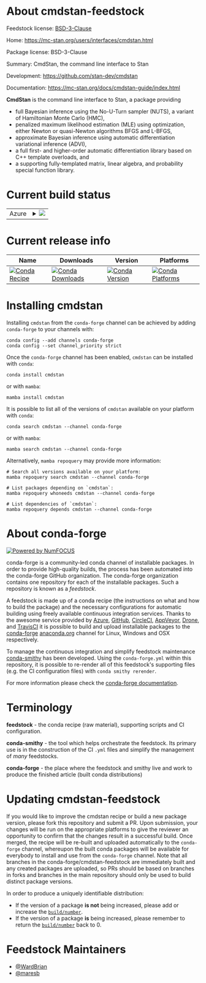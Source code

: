 About cmdstan-feedstock
=======================

Feedstock license: [BSD-3-Clause](https://github.com/conda-forge/cmdstan-feedstock/blob/main/LICENSE.txt)

Home: https://mc-stan.org/users/interfaces/cmdstan.html

Package license: BSD-3-Clause

Summary: CmdStan, the command line interface to Stan

Development: https://github.com/stan-dev/cmdstan

Documentation: https://mc-stan.org/docs/cmdstan-guide/index.html

<b>CmdStan</b> is the command line interface to Stan, a package providing

* full Bayesian inference using the No-U-Turn sampler (NUTS), a variant of Hamiltonian Monte Carlo (HMC),
* penalized maximum likelihood estimation (MLE) using optimization, either Newton or quasi-Newton algorithms BFGS and L-BFGS,
* approximate Bayesian inference using automatic differentiation variational inference (ADVI),
* a full first- and higher-order automatic differentiation library based on C++ template overloads, and
* a supporting fully-templated matrix, linear algebra, and probability special function library.


Current build status
====================


<table>
    
  <tr>
    <td>Azure</td>
    <td>
      <details>
        <summary>
          <a href="https://dev.azure.com/conda-forge/feedstock-builds/_build/latest?definitionId=13621&branchName=main">
            <img src="https://dev.azure.com/conda-forge/feedstock-builds/_apis/build/status/cmdstan-feedstock?branchName=main">
          </a>
        </summary>
        <table>
          <thead><tr><th>Variant</th><th>Status</th></tr></thead>
          <tbody><tr>
              <td>linux_64</td>
              <td>
                <a href="https://dev.azure.com/conda-forge/feedstock-builds/_build/latest?definitionId=13621&branchName=main">
                  <img src="https://dev.azure.com/conda-forge/feedstock-builds/_apis/build/status/cmdstan-feedstock?branchName=main&jobName=linux&configuration=linux%20linux_64_" alt="variant">
                </a>
              </td>
            </tr><tr>
              <td>linux_aarch64</td>
              <td>
                <a href="https://dev.azure.com/conda-forge/feedstock-builds/_build/latest?definitionId=13621&branchName=main">
                  <img src="https://dev.azure.com/conda-forge/feedstock-builds/_apis/build/status/cmdstan-feedstock?branchName=main&jobName=linux&configuration=linux%20linux_aarch64_" alt="variant">
                </a>
              </td>
            </tr><tr>
              <td>linux_ppc64le</td>
              <td>
                <a href="https://dev.azure.com/conda-forge/feedstock-builds/_build/latest?definitionId=13621&branchName=main">
                  <img src="https://dev.azure.com/conda-forge/feedstock-builds/_apis/build/status/cmdstan-feedstock?branchName=main&jobName=linux&configuration=linux%20linux_ppc64le_" alt="variant">
                </a>
              </td>
            </tr><tr>
              <td>osx_64</td>
              <td>
                <a href="https://dev.azure.com/conda-forge/feedstock-builds/_build/latest?definitionId=13621&branchName=main">
                  <img src="https://dev.azure.com/conda-forge/feedstock-builds/_apis/build/status/cmdstan-feedstock?branchName=main&jobName=osx&configuration=osx%20osx_64_" alt="variant">
                </a>
              </td>
            </tr><tr>
              <td>osx_arm64</td>
              <td>
                <a href="https://dev.azure.com/conda-forge/feedstock-builds/_build/latest?definitionId=13621&branchName=main">
                  <img src="https://dev.azure.com/conda-forge/feedstock-builds/_apis/build/status/cmdstan-feedstock?branchName=main&jobName=osx&configuration=osx%20osx_arm64_" alt="variant">
                </a>
              </td>
            </tr><tr>
              <td>win_64</td>
              <td>
                <a href="https://dev.azure.com/conda-forge/feedstock-builds/_build/latest?definitionId=13621&branchName=main">
                  <img src="https://dev.azure.com/conda-forge/feedstock-builds/_apis/build/status/cmdstan-feedstock?branchName=main&jobName=win&configuration=win%20win_64_" alt="variant">
                </a>
              </td>
            </tr>
          </tbody>
        </table>
      </details>
    </td>
  </tr>
</table>

Current release info
====================

| Name | Downloads | Version | Platforms |
| --- | --- | --- | --- |
| [![Conda Recipe](https://img.shields.io/badge/recipe-cmdstan-green.svg)](https://anaconda.org/conda-forge/cmdstan) | [![Conda Downloads](https://img.shields.io/conda/dn/conda-forge/cmdstan.svg)](https://anaconda.org/conda-forge/cmdstan) | [![Conda Version](https://img.shields.io/conda/vn/conda-forge/cmdstan.svg)](https://anaconda.org/conda-forge/cmdstan) | [![Conda Platforms](https://img.shields.io/conda/pn/conda-forge/cmdstan.svg)](https://anaconda.org/conda-forge/cmdstan) |

Installing cmdstan
==================

Installing `cmdstan` from the `conda-forge` channel can be achieved by adding `conda-forge` to your channels with:

```
conda config --add channels conda-forge
conda config --set channel_priority strict
```

Once the `conda-forge` channel has been enabled, `cmdstan` can be installed with `conda`:

```
conda install cmdstan
```

or with `mamba`:

```
mamba install cmdstan
```

It is possible to list all of the versions of `cmdstan` available on your platform with `conda`:

```
conda search cmdstan --channel conda-forge
```

or with `mamba`:

```
mamba search cmdstan --channel conda-forge
```

Alternatively, `mamba repoquery` may provide more information:

```
# Search all versions available on your platform:
mamba repoquery search cmdstan --channel conda-forge

# List packages depending on `cmdstan`:
mamba repoquery whoneeds cmdstan --channel conda-forge

# List dependencies of `cmdstan`:
mamba repoquery depends cmdstan --channel conda-forge
```


About conda-forge
=================

[![Powered by
NumFOCUS](https://img.shields.io/badge/powered%20by-NumFOCUS-orange.svg?style=flat&colorA=E1523D&colorB=007D8A)](https://numfocus.org)

conda-forge is a community-led conda channel of installable packages.
In order to provide high-quality builds, the process has been automated into the
conda-forge GitHub organization. The conda-forge organization contains one repository
for each of the installable packages. Such a repository is known as a *feedstock*.

A feedstock is made up of a conda recipe (the instructions on what and how to build
the package) and the necessary configurations for automatic building using freely
available continuous integration services. Thanks to the awesome service provided by
[Azure](https://azure.microsoft.com/en-us/services/devops/), [GitHub](https://github.com/),
[CircleCI](https://circleci.com/), [AppVeyor](https://www.appveyor.com/),
[Drone](https://cloud.drone.io/welcome), and [TravisCI](https://travis-ci.com/)
it is possible to build and upload installable packages to the
[conda-forge](https://anaconda.org/conda-forge) [anaconda.org](https://anaconda.org/)
channel for Linux, Windows and OSX respectively.

To manage the continuous integration and simplify feedstock maintenance
[conda-smithy](https://github.com/conda-forge/conda-smithy) has been developed.
Using the ``conda-forge.yml`` within this repository, it is possible to re-render all of
this feedstock's supporting files (e.g. the CI configuration files) with ``conda smithy rerender``.

For more information please check the [conda-forge documentation](https://conda-forge.org/docs/).

Terminology
===========

**feedstock** - the conda recipe (raw material), supporting scripts and CI configuration.

**conda-smithy** - the tool which helps orchestrate the feedstock.
                   Its primary use is in the construction of the CI ``.yml`` files
                   and simplify the management of *many* feedstocks.

**conda-forge** - the place where the feedstock and smithy live and work to
                  produce the finished article (built conda distributions)


Updating cmdstan-feedstock
==========================

If you would like to improve the cmdstan recipe or build a new
package version, please fork this repository and submit a PR. Upon submission,
your changes will be run on the appropriate platforms to give the reviewer an
opportunity to confirm that the changes result in a successful build. Once
merged, the recipe will be re-built and uploaded automatically to the
`conda-forge` channel, whereupon the built conda packages will be available for
everybody to install and use from the `conda-forge` channel.
Note that all branches in the conda-forge/cmdstan-feedstock are
immediately built and any created packages are uploaded, so PRs should be based
on branches in forks and branches in the main repository should only be used to
build distinct package versions.

In order to produce a uniquely identifiable distribution:
 * If the version of a package **is not** being increased, please add or increase
   the [``build/number``](https://docs.conda.io/projects/conda-build/en/latest/resources/define-metadata.html#build-number-and-string).
 * If the version of a package **is** being increased, please remember to return
   the [``build/number``](https://docs.conda.io/projects/conda-build/en/latest/resources/define-metadata.html#build-number-and-string)
   back to 0.

Feedstock Maintainers
=====================

* [@WardBrian](https://github.com/WardBrian/)
* [@maresb](https://github.com/maresb/)

